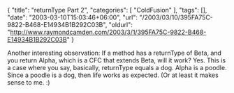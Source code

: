 {
	"title": "returnType Part 2",
	"categories": [
		"ColdFusion"
	],
	"tags": [],
	"date": "2003-03-10T15:03:46+06:00",
	"url": "/2003/03/10/395FA75C-9822-B468-E14934B1B292C03B",
	"oldurl": "http://www.raymondcamden.com/2003/3/1/395FA75C-9822-B468-E14934B1B292C03B"
}

Another interesting observation: If a method has a returnType of Beta, and you return Alpha, which is a CFC that extends Beta, will it work? Yes. This is a case where you say, basically, returnType equals a dog. Alpha is a poodle. Since a poodle is a dog, then life works as expected. (Or at least it makes sense to me. :)